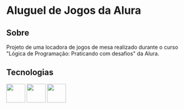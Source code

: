 # Aluguel de Jogos da Alura

## Sobre
Projeto de uma locadora de jogos de mesa realizado durante o curso "Lógica de Programação: Praticando com desafios" da Alura.

## Tecnologias
<div>
<img src="https://cdn.jsdelivr.net/gh/devicons/devicon@latest/icons/html5/html5-original-wordmark.svg" width='50' height='50'/>
<img src="https://cdn.jsdelivr.net/gh/devicons/devicon@latest/icons/css3/css3-original-wordmark.svg" width='50' height='50' />
<img src="https://cdn.jsdelivr.net/gh/devicons/devicon@latest/icons/javascript/javascript-original.svg" width='50' height='50' />
</div>